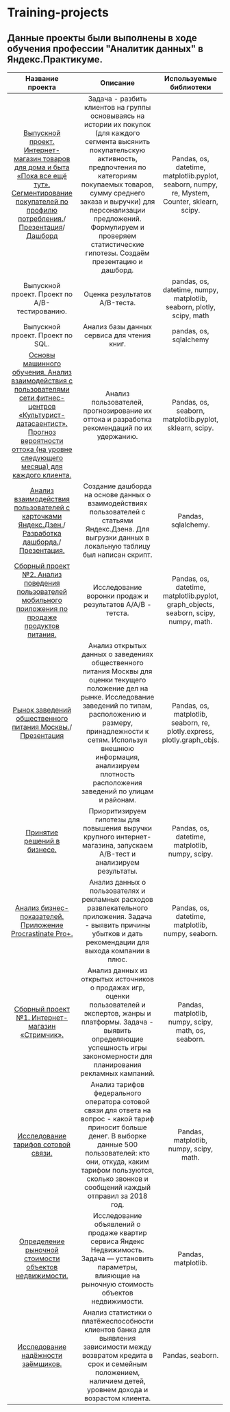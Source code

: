 # Training-projects
## Данные проекты были выполнены в ходе обучения профессии "Аналитик данных" в Яндекс.Практикуме.

|Название проекта |Описание                                                                 |Используемые библиотеки  |
|:---------------:|:-----------------------------------------------------------------------:|:-----------------------:|
[Выпускной проект. Интернет-магазин товаров для дома и быта «Пока все ещё тут». Сегментирование покупателей по профилю потребления.](https://github.com/olgasemaka/Training-projects/tree/main/%D0%92%D1%8B%D0%BF%D1%83%D1%81%D0%BA%D0%BD%D0%BE%D0%B9%20%D0%BF%D1%80%D0%BE%D0%B5%D0%BA%D1%82)/ [Презентация](https://github.com/olgasemaka/Training-projects/blob/main/%D0%92%D1%8B%D0%BF%D1%83%D1%81%D0%BA%D0%BD%D0%BE%D0%B9%20%D0%BF%D1%80%D0%BE%D0%B5%D0%BA%D1%82/%D0%9F%D1%80%D0%B5%D0%B7%D0%B5%D0%BD%D1%82%D0%B0%D1%86%D0%B8%D1%8F%20%D0%9F%D0%BE%D0%BA%D0%B0%20%D0%B2%D1%81%D0%B5%20%D0%B5%D1%89%D1%91%20%D1%82%D1%83%D1%82.pdf)/[Дашборд](https://public.tableau.com/app/profile/olga5964/viz/_16578984790510/Dashboard2?publish=yes)| Задача - разбить клиентов на группы основываясь на истории их покупок (для каждого сегмента высянить покупательскую активность, предпочтения по категориям покупаемых товаров, сумму среднего заказа и выручки) для персонализации предложений. Формулируем и проверяем статистические гипотезы. Создаём презентацию и дашборд.|Pandas, os, datetime, matplotlib.pyplot, seaborn, numpy, re, Mystem, Counter, sklearn, scipy.|
|Выпускной проект. Проект по А/B-тестированию.|Оценка результатов A/B-теста.|pandas, os, datetime, numpy, matplotlib, seaborn, plotly, scipy, math|
|Выпускной проект. Проект по SQL.|Анализ базы данных сервиса для чтения книг.|pandas, os, sqlalchemy|
|[Основы машинного обучения. Анализ взаимодействия с пользователями сети фитнес-центров «Культурист-датасаентист». Прогноз вероятности оттока (на уровне следующего месяца) для каждого клиента.](https://github.com/olgasemaka/Training-projects/tree/main/%D0%9F%D1%80%D0%BE%D0%B5%D0%BA%D1%82:%20%D0%9E%D1%81%D0%BD%D0%BE%D0%B2%D1%8B%20%D0%BC%D0%B0%D1%88%D0%B8%D0%BD%D0%BD%D0%BE%D0%B3%D0%BE%20%D0%BE%D0%B1%D1%83%D1%87%D0%B5%D0%BD%D0%B8%D1%8F)|Анализ пользователей, прогнозирование их оттока и разработка рекомендаций по их удержанию.|Pandas, os, seaborn, matplotlib.pyplot, sklearn, scipy.|
|[Анализ взаимодействия пользователей с карточками Яндекс.Дзен.](https://github.com/olgasemaka/Training-projects/tree/main/%D0%9F%D1%80%D0%BE%D0%B5%D0%BA%D1%82:%20%D0%90%D0%B2%D1%82%D0%BE%D0%BC%D0%B0%D1%82%D0%B8%D0%B7%D0%B0%D1%86%D0%B8%D1%8F)/ [Разработка дашборда.](https://public.tableau.com/views/Dashboard_16551879078290/Dashboard1?:language=en-US&:display_count=n&:origin=viz_share_link)/[Презентация.](https://github.com/olgasemaka/Training-projects/blob/main/%D0%9F%D1%80%D0%BE%D0%B5%D0%BA%D1%82:%20%D0%90%D0%B2%D1%82%D0%BE%D0%BC%D0%B0%D1%82%D0%B8%D0%B7%D0%B0%D1%86%D0%B8%D1%8F/%D0%9F%D1%80%D0%B5%D0%B7%D0%B5%D0%BD%D1%82%D0%B0%D1%86%D0%B8%D1%8F%20%D0%AF%D0%BD%D0%B4%D0%B5%D0%BA%D1%81%20%D0%94%D0%B7%D0%B5%D0%BD.pdf)|Создание дашборда на основе данных о взаимодействиях пользователей с статьями Яндекс.Дзена. Для выгрузки данных в локальную таблицу был написан скрипт.|Pandas, sqlalchemy.|
|[Сборный проект №2. Анализ поведения пользователей мобильного приложения по продаже продуктов питания.](https://github.com/olgasemaka/Training-projects/tree/main/%D0%A1%D0%B1%D0%BE%D1%80%D0%BD%D1%8B%D0%B9%20%D0%BF%D1%80%D0%BE%D0%B5%D0%BA%D1%82%20%E2%84%962)|Исследование воронки продаж и результатов А/А/В - тетста.|Pandas,  os, datetime, matplotlib.pyplot, graph_objects, seaborn, scipy, numpy, math.|
|[Рынок заведений общественного питания Москвы.](https://github.com/olgasemaka/Training-projects/tree/main/%D0%9F%D1%80%D0%BE%D0%B5%D0%BA%D1%82:%20%D0%92%D0%B8%D0%B7%D1%83%D0%B0%D0%BB%D0%B8%D0%B7%D0%B0%D1%86%D0%B8%D1%8F)/[Презентация](https://github.com/olgasemaka/Training-projects/blob/main/%D0%9F%D1%80%D0%BE%D0%B5%D0%BA%D1%82:%20%D0%92%D0%B8%D0%B7%D1%83%D0%B0%D0%BB%D0%B8%D0%B7%D0%B0%D1%86%D0%B8%D1%8F/%D0%98%D1%81%D1%81%D0%BB%D0%B5%D0%B4%D0%BE%D0%B2%D0%B0%D0%BD%D0%B8%D0%B5%20%D1%80%D1%8B%D0%BD%D0%BA%D0%B0%20%D0%BE%D0%B1%D1%89%D0%B5%D1%81%D1%82%D0%B2%D0%B5%D0%BD%D0%BD%D0%BE%D0%B3%D0%BE%20%D0%BF%D0%B8%D1%82%D0%B0%D0%BD%D0%B8%D1%8F%20%D0%B2%20%D0%9C%D0%BE%D1%81%D0%BA%D0%B2%D0%B521_05_22.pdf)|Анализ открытых данных о заведениях общественного питания Москвы для оценки текущего положение дел на рынке. Исследование заведений по типам, расположению и размеру, принадлежности к сетям. Используя внешнюю информация, анализируем плотность расположения заведений по улицам и районам.|Pandas, os, matplotlib, seaborn, re, plotly.express, plotly.graph_objs.|
|[Принятие решений в бизнесе.](https://github.com/olgasemaka/Training-projects/tree/main/%D0%9F%D1%80%D0%BE%D0%B5%D0%BA%D1%82:%20%D0%9F%D1%80%D0%B8%D0%BD%D1%8F%D1%82%D0%B8%D0%B5%20%D1%80%D0%B5%D1%88%D0%B5%D0%BD%D0%B8%D0%B9%20%D0%B2%20%D0%B1%D0%B8%D0%B7%D0%BD%D0%B5%D1%81%D0%B5)|Приоритизируем гипотезы для повышения выручки крупного интернет-магазина, запускаем A/B-тест и анализируем результаты.|Pandas, os, datetime, matplotlib, numpy, scipy.|
|[Анализ бизнес-показателей. Приложение Procrastinate Pro+.](https://github.com/olgasemaka/Training-projects/tree/main/%D0%9F%D1%80%D0%BE%D0%B5%D0%BA%D1%82:%20%D0%90%D0%BD%D0%B0%D0%BB%D0%B8%D0%B7%20%D0%B1%D0%B8%D0%B7%D0%BD%D0%B5%D1%81-%D0%BF%D0%BE%D0%BA%D0%B0%D0%B7%D0%B0%D1%82%D0%B5%D0%BB%D0%B5%D0%B9)|Анализ данных о пользователях и рекламных расходов развлекательного приложения. Задача - выявить причины убытков и дать рекомендации для выхода компании в плюс.|Pandas, os, datetime, matplotlib, numpy, seaborn.|
|[Сборный проект №1. Интернет-магазин «Стримчик».](https://github.com/olgasemaka/Training-projects/tree/main/%D0%A1%D0%B1%D0%BE%D1%80%D0%BD%D1%8B%D0%B9%20%D0%BF%D1%80%D0%BE%D0%B5%D0%BA%D1%82%20%E2%84%961)|Анализ данных из открытых источников о продажах игр, оценки пользователей и экспертов, жанры и платформы. Задача - выявить определяющие успешность игры закономерности для планирования рекламных кампаний.|Pandas, matplotlib, numpy, scipy, math, os, seaborn.|
|[Исследование тарифов сотовой связи.](https://github.com/olgasemaka/Training-projects/tree/main/%D0%9F%D1%80%D0%BE%D0%B5%D0%BA%D1%82:%20%D0%A1%D1%82%D0%B0%D1%82%D0%B8%D1%81%D1%82%D0%B8%D1%87%D0%B5%D1%81%D0%BA%D0%B8%D0%B9%20%D0%B0%D0%BD%D0%B0%D0%BB%D0%B8%D0%B7%20%D0%B4%D0%B0%D0%BD%D0%BD%D1%8B%D1%85)|Анализ тарифов федерального оператора сотовой связи для ответа на вопрос - какой тариф приносит больше денег. В выборке данные 500 пользователей: кто они, откуда, каким тарифом пользуются, сколько звонков и сообщений каждый отправил за 2018 год.|Pandas, matplotlib, numpy, scipy, math.|
|[Определение рыночной стоимости объектов недвижимости.](https://github.com/olgasemaka/Training-projects/tree/main/%D0%9F%D1%80%D0%BE%D0%B5%D0%BA%D1%82:%20%D0%98%D1%81%D1%81%D0%BB%D0%B5%D0%B4%D0%BE%D0%B2%D0%B0%D1%82%D0%B5%D0%BB%D1%8C%D1%81%D0%BA%D0%B8%D0%B9%20%D0%B0%D0%BD%D0%B0%D0%BB%D0%B8%D0%B7%20%D0%B4%D0%B0%D0%BD%D0%BD%D1%8B%D1%85)|Исследование объявлений о продаже квартир сервиса Яндекс Недвижимость. Задача — установить параметры, влияющие на рыночную стоимость объектов недвижимости.|Pandas, matplotlib.|
|[Исследование надёжности заёмщиков.](https://github.com/olgasemaka/Training-projects/tree/main/%D0%9F%D1%80%D0%BE%D0%B5%D0%BA%D1%82:%20%D0%9F%D1%80%D0%B5%D0%B4%D0%BE%D0%B1%D1%80%D0%B0%D0%B1%D0%BE%D1%82%D0%BA%D0%B0%20%D0%B4%D0%B0%D0%BD%D0%BD%D1%8B%D1%85)|Анализ статистики о платёжеспособности клиентов банка для выявления зависимости между возвратом кредита в срок и семейным положением, наличием детей, уровнем дохода и возрастом клиента.|Pandas, seaborn.|

